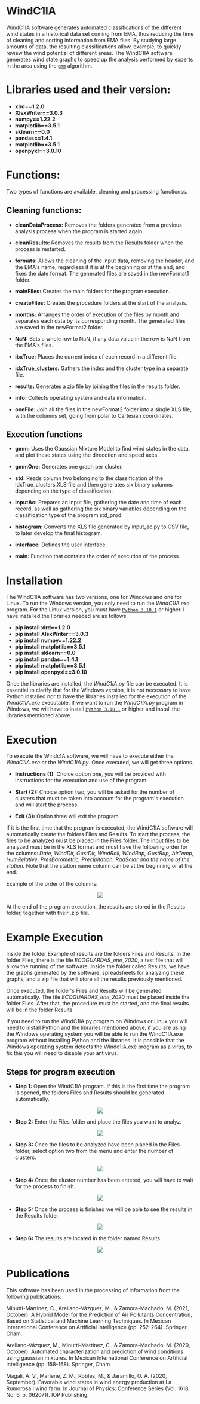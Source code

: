 
# WindC1IA
WindC1IA software generates automated classifications of the different wind states in a historical data set coming from  EMA, thus reducing the time of cleaning and sorting information from  EMA files. By studying large amounts of data,  the resulting classifications allow, example, to quickly review the wind potential of different areas. The WindC1IA software generates wind state graphs to speed up the analysis performed by experts in the area using the [`gmm`](https://scikit-learn.org/stable/modules/mixture.html) algorithm. 

# Libraries used and their version:

- **xlrd==1.2.0**
- **XlsxWriter==3.0.3**
- **numpy==1.22.2**
- **matplotlib==3.5.1**
- **sklearn==0.0**
- **pandas==1.4.1**
- **matplotlib==3.5.1**
- **openpyxl==3.0.10**

# Functions:

Two types of functions are available, cleaning and processing functionss.

## Cleaning functions:

- **cleanDataProcess:** Removes the folders generated from a previous analysis process when the program is started again.

- **cleanResults:** Removes the results from the Results folder when the process is restarted.

- **formats:** Allows the cleaning of the input data, removing the header, and the EMA's name, regardless if it is at the beginning or at the end, and fixes the date format. The generated files are saved in the newFormat1 folder.

- **mainFiles:** Creates the main folders for the program execution.

- **createFiles:** Creates the procedure folders at the start of the analysis.

- **months:** Arranges the order of execution of the files by month and separates each data by its corresponding month. The generated files are saved in the newFormat2 folder.

- **NaN:** Sets a whole row to NaN, if any data value in the row is NaN from the EMA's files.

- **ibxTrue:** Places the current index of each record in a different file.

- **idxTrue_clusters:** Gathers the index and the cluster type in a separate file.

- **results:** Generates a zip file by joining the files in the results folder.

- **info:** Collects operating system and data information.

- **oneFile:** Join all the files in the newFormat2 folder into a single XLS file, with the columns set, going from polar to Cartesian coordinates.

## Execution functions

- **gmm:** Uses the Gaussian Mixture Model to find wind states in the data, and plot these states using the direcction and speed axes.

- **gmmOne:** Generates one graph per cluster.

- **std:** Reads column two belonging to the classification of the idxTrue_clusters.XLS file and then generates six binary columns depending on the type of classification.

- **inputAc:** Prepares an input file, gathering the date and time of each record, as well as gathering the six binary variables depending on the classification type of the program std_prod.

- **histogram:** Converts the XLS file generated by input_ac.py to CSV file, to later develop the final histogram.

- **interface:** Defines the user interface.

- **main:**  Function that contains the order of execution of the process.

# Installation
The WindC1IA software has two versions, one for Windows and one for Linux. To run the Windows version, you only need to run the *WindC1IA.exe* program. For the Linux version, you must have [`Python 3.10.1`](https://www.python.org/downloads/)  or higher. I have installed the libraries needed are as follows.

- **pip install xlrd==1.2.0**
- **pip install XlsxWriter==3.0.3**
- **pip install numpy==1.22.2**
- **pip install matplotlib==3.5.1**
- **pip install sklearn==0.0**
- **pip install pandas==1.4.1**
- **pip install matplotlib==3.5.1**
- **pip install openpyxl==3.0.10**

Once the libraries are installed, the *WindC1IA.py* file can be executed. It is essential to clarify that for the Windows version, it is not necessary to have Python installed nor to have the libraries installed for the execution of the *WindC1IA.exe* executable. If we want to run the *WindC1IA.py* program in Windows, we will have to install [`Python 3.10.1`](https://www.python.org/downloads/) or higher and install the libraries mentioned above.

# Execution
To execute the Windc1A software, we will have to execute either the *WindC1IA.exe* or the *WindC1IA.py*. Once executed, we will get three options.

- **Instructions (1):** Choice option one, you will be provided with instructions for the execution and use of the program.

- **Start (2):** Choice option two, you will be asked for the number of clusters that must be taken into account for the program's execution and will start the process.

- **Exit (3):**  Option three will exit the program.

If it is the first time that the program is executed, the WindC1IA software will automatically create the folders Files and Results. To start the process, the files to be analyzed must be placed in the Files folder. The input files to be analyzed must be in the XLS format and must have the following order for the columns: *Date, WindDir, GustDir, WindRail, WindRap, GustRap, AirTemp, HumRelative, PresBarometric, Precipitation, RadSolar and the name of the station.* Note that the station name column can be at the beginning or at the end.

Example of the order of the columns:

<p align="center">
  <img src="./images/ExampleCols.png">
</p>

At the end of the program execution, the results are stored in the Results folder, together with their .zip file.

# Example Execution
Inside the folder Example of results are the folders Files and Results. In the folder Files, there is the file *ECOGUARDAS_ene_2020*, a test file that will allow the running of the software. Inside the folder called Results, we have the graphs generated by the software, spreadsheets for analyzing these graphs, and a zip file that will store all the results previously mentioned.

Once executed, the folder's Files and Results will be generated automatically. The file *ECOGUARDAS_ene_2020* must be placed inside the folder Files. After that, the procedure must be started, and the final results will be in the folder Results.

If you need to run the WindC1IA.py program on Windows or Linux you will need to install Python and the libraries mentioned above, if you are using the Windows operating system you will be able to run the WindC1IA.exe program without installing Python and the libraries. It is possible that the Windows operating system detects the Windc1IA.exe program as a virus, to fix this you will need to disable your antivirus.

## Steps for program execution
- **Step 1:** Open the WindC1IA program. If this is the first time the program is opened, the folders Files and Results should be generated automatically.

<p align="center">
  <img src="./images/ProgramExecution1.png">
</p>


- **Step 2:** Enter the Files folder and place the files you want to analyz.

<p align="center">
  <img src="./images/ProgramExecution2.png">
</p>

- **Step 3:** Once the files to be analyzed have been placed in the Files folder, select option two from the menu and enter the number of clusters.

<p align="center">
  <img src="./images/ProgramExecution3.png">
</p>

- **Step 4:** Once the cluster number has been entered, you will have to wait for the process to finish.

<p align="center">
  <img src="./images/ProgramExecution4.png">
</p>

- **Step 5:** Once the process is finished we will be able to see the results in the Results folder.

<p align="center">
  <img src="./images/ProgramExecution5.png">
</p>

- **Step 6:** The results are located in the folder named Results.

<p align="center">
  <img src="./images/ProgramExecution6.png">
</p>

# Publications

This software has been used in the processing of information from the following publications:

Minutti-Martinez, C., Arellano-Vázquez, M., & Zamora-Machado, M. (2021, October). A Hybrid Model for the Prediction of Air Pollutants Concentration, Based on Statistical and Machine Learning Techniques. In Mexican International Conference on Artificial Intelligence (pp. 252-264). Springer, Cham.

Arellano-Vázquez, M., Minutti-Martinez, C., & Zamora-Machado, M. (2020, October). Automated characterization and prediction of wind conditions using gaussian mixtures. In Mexican International Conference on Artificial Intelligence (pp. 158-168). Springer, Cham

Magali, A. V., Marlene, Z. M., Robles, M., & Jaramillo, O. A. (2020, September). Favorable wind states in wind energy production at La Rumorosa I wind farm. In Journal of Physics: Conference Series (Vol. 1618, No. 6, p. 062071). IOP Publishing.
